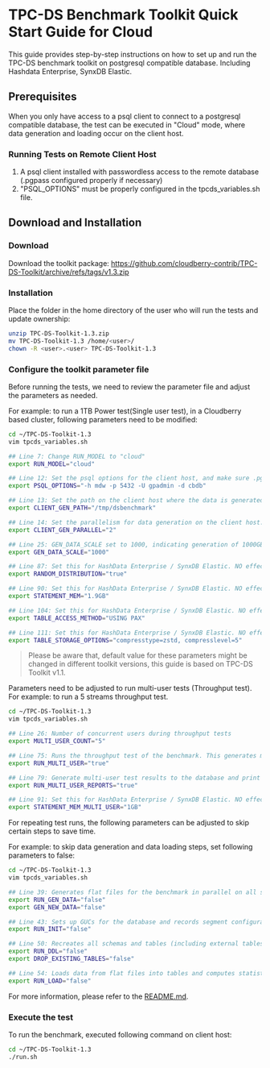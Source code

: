 # TPC-DS Benchmark Toolkit Quick Start Guide for Cloud 

This guide provides step-by-step instructions on how to set up and run the TPC-DS benchmark toolkit on postgresql compatible database. Including Hashdata Enterprise, SynxDB Elastic.

## Prerequisites
When you only have access to a psql client to connect to a postgresql compatible database, the test can be executed in "Cloud" mode, where data generation and loading occur on the client host.

### Running Tests on Remote Client Host
1. A psql client installed with passwordless access to the remote database (.pgpass configured properly if necessary)
2. "PSQL_OPTIONS" must be properly configured in the tpcds_variables.sh file.


## Download and Installation

### Download
Download the toolkit package:
https://github.com/cloudberry-contrib/TPC-DS-Toolkit/archive/refs/tags/v1.3.zip

### Installation
Place the folder in the home directory of the user who will run the tests and update ownership:

```bash
unzip TPC-DS-Toolkit-1.3.zip
mv TPC-DS-Toolkit-1.3 /home/<user>/
chown -R <user>.<user> TPC-DS-Toolkit-1.3
```

### Configure the toolkit parameter file

Before running the tests, we need to review the parameter file and adjust the parameters as needed.

For example: to run a 1TB Power test(Single user test), in a Cloudberry based cluster, following parameters need to be modified: 
```bash
cd ~/TPC-DS-Toolkit-1.3
vim tpcds_variables.sh

## Line 7: Change RUN_MODEL to "cloud"
export RUN_MODEL="cloud"

## Line 12: Set the psql options for the client host, and make sure .pgpass is properly set to avoid password prompt.
export PSQL_OPTIONS="-h mdw -p 5432 -U gpadmin -d cbdb"

## Line 13: Set the path on the client host where the data is generated. Make sure the path exists and has enough space.
export CLIENT_GEN_PATH="/tmp/dsbenchmark"

## Line 14: Set the parallelism for data generation on the client host.
export CLIENT_GEN_PARALLEL="2"

## Line 25: GEN_DATA_SCALE set to 1000, indicating generation of 1000GB test data
export GEN_DATA_SCALE="1000"

## Line 87: Set this for HashData Enterprise / SynxDB Elastic. NO effect for Postgresql
export RANDOM_DISTRIBUTION="true"

## Line 90: Set this for HashData Enterprise / SynxDB Elastic. NO effect for Postgresql. Consult your database admin to understand good value for this. 
export STATEMENT_MEM="1.9GB"

## Line 104: Set this for HashData Enterprise / SynxDB Elastic. NO effect for Postgresql
export TABLE_ACCESS_METHOD="USING PAX"

## Line 111: Set this for HashData Enterprise / SynxDB Elastic. NO effect for Postgresql
export TABLE_STORAGE_OPTIONS="compresstype=zstd, compresslevel=5"
```

> Please be aware that, default value for these parameters might be changed in different toolkit versions, this guide is based on TPC-DS Toolkit v1.1.

Parameters need to be adjusted to run multi-user tests (Throughput test).
For example: to run a 5 streams throughput test.

```bash
cd ~/TPC-DS-Toolkit-1.3
vim tpcds_variables.sh

## Line 26: Number of concurrent users during throughput tests
export MULTI_USER_COUNT="5"

## Line 75: Runs the throughput test of the benchmark. This generates multiple query streams using `dsqgen`, which samples the database to find proper filters. For very large databases with many streams, this process can take hours just to generate the queries.
export RUN_MULTI_USER="true"

## Line 79: Generate multi-user test results to the database and print out logs.
export RUN_MULTI_USER_REPORTS="true"

## Line 91: Set this for HashData Enterprise / SynxDB Elastic. NO effect for Postgresql. Consult your database admin to understand good value for this. 
export STATEMENT_MEM_MULTI_USER="1GB"
```

For repeating test runs, the following parameters can be adjusted to skip certain steps to save time.

For example: to skip data generation and data loading steps, set following parameters to false:

```bash
cd ~/TPC-DS-Toolkit-1.3
vim tpcds_variables.sh

## Line 39: Generates flat files for the benchmark in parallel on all segment nodes. Files are stored under the `${PGDATA}/dsbenchmark` directory
export RUN_GEN_DATA="false"
export GEN_NEW_DATA="false"

## Line 43: Sets up GUCs for the database and records segment configurations. Only required if the cluster is reconfigured
export RUN_INIT="false"

## Line 50: Recreates all schemas and tables (including external tables for loading). Set to `false` to keep existing data.
export RUN_DDL="false"
export DROP_EXISTING_TABLES="false"

## Line 54: Loads data from flat files into tables and computes statistics
export RUN_LOAD="false"
```
For more information, please refer to the [README.md](../README.md).

### Execute the test

To run the benchmark, executed following command on client host:

```bash
cd ~/TPC-DS-Toolkit-1.3
./run.sh
```